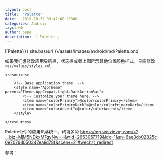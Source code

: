 ```yaml
---
layout: post
title:  "Palette"
date:   2019-10-31 09:47:00 +0800
categories: Android
tags: MD
author: pepe
description: 『 Palette 』
---
```


![Palette]({{ site.baseurl }}/assets/images/android/md/Palette.png)

如果我们想修改应用导航栏，状态栏或者上图所示其他位置颜色样式，只需修改`res/values/styles.xml`

```
<resources>
    
    <!-- Base application theme. -->
    <style name="AppTheme" parent="Theme.AppCompat.Light.DarkActionBar">
        <!-- Customize your theme here. -->
        <item name="colorPrimary">@color/colorPrimary</item>
        <item name="colorPrimaryDark">@color/colorPrimaryDark</item>
        <item name="colorAccent">@color/colorAccent</item>
    </style>

</resources>
```

















Palette让你的应用风格统一，绚丽多彩
https://mp.weixin.qq.com/s?__biz=MjM5NDkxMTgyNw==&mid=2653057719&idx=1&sn=6ae3db02825c0e70794050347ea8d78f&scene=21#wechat_redirect





















参考：




















